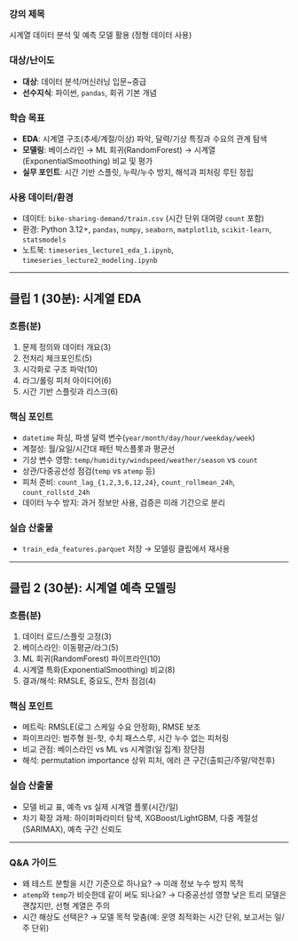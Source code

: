 ### 강의 제목
시계열 데이터 분석 및 예측 모델 활용 (정형 데이터 사용)

### 대상/난이도
- **대상**: 데이터 분석/머신러닝 입문~중급
- **선수지식**: 파이썬, `pandas`, 회귀 기본 개념

### 학습 목표
- **EDA**: 시계열 구조(추세/계절/이상) 파악, 달력/기상 특징과 수요의 관계 탐색
- **모델링**: 베이스라인 → ML 회귀(RandomForest) → 시계열(ExponentialSmoothing) 비교 및 평가
- **실무 포인트**: 시간 기반 스플릿, 누락/누수 방지, 해석과 피처링 루틴 정립

### 사용 데이터/환경
- 데이터: `bike-sharing-demand/train.csv` (시간 단위 대여량 `count` 포함)
- 환경: Python 3.12+, `pandas`, `numpy`, `seaborn`, `matplotlib`, `scikit-learn`, `statsmodels`
- 노트북: `timeseries_lecture1_eda_1.ipynb`, `timeseries_lecture2_modeling.ipynb`

---

## 클립 1 (30분): 시계열 EDA

### 흐름(분)
1) 문제 정의와 데이터 개요(3)
2) 전처리 체크포인트(5)
3) 시각화로 구조 파악(10)
4) 라그/롤링 피처 아이디어(6)
5) 시간 기반 스플릿과 리스크(6)

### 핵심 포인트
- `datetime` 파싱, 파생 달력 변수(`year/month/day/hour/weekday/week`)
- 계절성: 월/요일/시간대 패턴 박스플롯과 평균선
- 기상 변수 영향: `temp/humidity/windspeed/weather/season` vs `count`
- 상관/다중공선성 점검(`temp` vs `atemp` 등)
- 피처 준비: `count_lag_{1,2,3,6,12,24}`, `count_rollmean_24h`, `count_rollstd_24h`
- 데이터 누수 방지: 과거 정보만 사용, 검증은 미래 기간으로 분리

### 실습 산출물
- `train_eda_features.parquet` 저장 → 모델링 클립에서 재사용

---

## 클립 2 (30분): 시계열 예측 모델링

### 흐름(분)
1) 데이터 로드/스플릿 고정(3)
2) 베이스라인: 이동평균/라그(5)
3) ML 회귀(RandomForest) 파이프라인(10)
4) 시계열 특화(ExponentialSmoothing) 비교(8)
5) 결과/해석: RMSLE, 중요도, 잔차 점검(4)

### 핵심 포인트
- 메트릭: RMSLE(로그 스케일 수요 안정화), RMSE 보조
- 파이프라인: 범주형 원-핫, 수치 패스스루, 시간 누수 없는 피처링
- 비교 관점: 베이스라인 vs ML vs 시계열(일 집계) 장단점
- 해석: permutation importance 상위 피처, 에러 큰 구간(출퇴근/주말/악천후)

### 실습 산출물
- 모델 비교 표, 예측 vs 실제 시계열 플롯(시간/일)
- 차기 확장 과제: 하이퍼파라미터 탐색, XGBoost/LightGBM, 다중 계절성(SARIMAX), 예측 구간 신뢰도

---

### Q&A 가이드
- 왜 테스트 분할을 시간 기준으로 하나요? → 미래 정보 누수 방지 목적
- `atemp`와 `temp`가 비슷한데 같이 써도 되나요? → 다중공선성 영향 낮은 트리 모델은 괜찮지만, 선형 계열은 주의
- 시간 해상도 선택은? → 모델 목적 맞춤(예: 운영 최적화는 시간 단위, 보고서는 일/주 단위)



